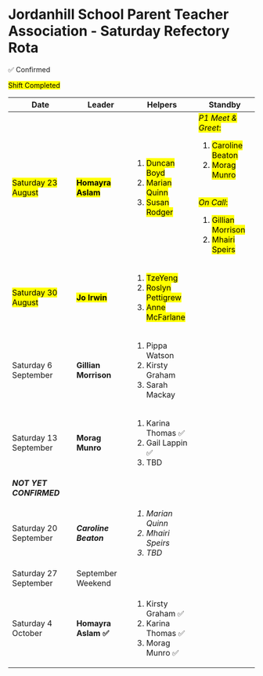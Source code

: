 # Jordanhill School Parent Teacher Association - Saturday Refectory Rota

✅ Confirmed

<mark>Shift Completed</mark>

| Date           | Leader        | Helpers                             | Standby |
|----------------|--------------|-------------------------------------|-----|
| <mark>Saturday 23 August | <mark>**Homayra Aslam** | <ol><li><mark>Duncan Boyd</li><li><mark>Marian Quinn</li><li><mark>Susan Rodger</li></ol>| <mark>_P1 Meet & Greet_: <ol><li><mark>Caroline Beaton</li><li><mark>Morag Munro</li></ol><br/> <mark>_On Call_: <ol><li><mark>Gillian Morrison</li><li><mark>Mhairi Speirs</li></ol> |
| <mark>Saturday 30 August | <mark>**Jo Irwin**     | <ol><li><mark>TzeYeng</li><li><mark>Roslyn Pettigrew</li> <li><mark>Anne McFarlane</li></ol>| |
| Saturday 6 September  | **Gillian Morrison** | <ol><li>Pippa Watson</li><li>Kirsty Graham</li><li>Sarah Mackay</li></ol>| |
| Saturday 13 September | **Morag Munro** | <ol><li>Karina Thomas ✅</li><li>Gail Lappin ✅</li><li>TBD</li></ol> | | 
| <b><i>NOT YET CONFIRMED</i></b> |
| Saturday 20 September | <i>**Caroline Beaton**</i> | <i><ol><li>Marian Quinn</li><li>Mhairi Speirs</li><li>TBD</li></ol></i> | |
| Saturday 27 September | September Weekend | 
| Saturday 4 October | **Homayra Aslam ✅** | <ol><li>Kirsty Graham ✅</li><li>Karina Thomas ✅</li><li>Morag Munro  ✅</li></ol> | | 

